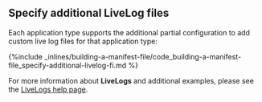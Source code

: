 <!-- post: -->


## Specify additional LiveLog files

Each application type supports the additional partial configuration to add custom live log files for that application type:



{%include _inlines/building-a-manifest-file/code_building-a-manifest-file_specify-additional-livelog-fi.md %}



For more information about **LiveLogs** and additional examples, please see the [LiveLogs help page](http://help.cloud66.com/managing-your-stack/live-logs).

